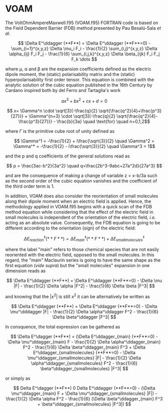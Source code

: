# VOAM

The VoltOhmAmpereMaxwell.f95 (VOAM.f95) FORTRAN code is based on the Field Dependent Barrier (FDB) method presented by Pau Besalú-Sala _et al._ 

$$ \Delta E^\ddagger (**F**) = \Delta E^\ddagger (**F**=0) - \sum_{i=1}^{x,y,z} \Delta \mu_i F_i - \frac{1}{2} \sum_{i,j}^{x,y,z} \Delta \alpha_{ij} F_i F_j - \frac{1}{6} \sum_{i,j,k}^{x,y,z} \Delta \beta_{ijk} F_i F_j F_k \dots $$ 

where μ, α and β are the expansion coefficients defined as the electric dipole moment, the (static) polarisability matrix and the (static) hyperpolarisability first order tensor. This equation is combined with the analytic solution of the cubic equation published in the 16th Century by Cardano inspired both by del Ferro and Tartaglia's work

$$ ax^3 + bx^2 + cx + d = 0 $$

$$ x= \Gamma^n \cdot \sqrt[3]{-\frac{q}{2} \sqrt{\frac{q^2}{4}+\frac{p^3}{27}}} + \Gamma^{n+3} \cdot \sqrt[3]{-\frac{q}{2} \sqrt{\frac{q^2}{4}-\frac{p^3}{27}}} - \frac{b}{3a} \quad \text{for} \quad n=0,1,2$$

where $\Gamma$ is the primitive cube root of unity defined as

$$ \Gamma^1 = -\frac{1}{2} + i\frac{\sqrt{3}}{2} \quad \Gamma^2 = \Gamma^* = -\frac{1}{2} - i\frac{\sqrt{3}}{2} \quad \Gamma^3 = 1$$

and the p and q coefficients of the general solutions read as

$$ p = \frac{3ac-b^2}{3a^2} \quad q=\frac{2b^3-9abc+27a^2d}{27a^3} $$

and are the consequence of making a change of variable z = x-b/3a such as the second order of the cubic equation vanishes and the coefficient of the third order term is 1.

In addition, VOAM does also consider the reorientation of small molecules along their dipole moment when an electric field is applied. Hence, the methodology applied in VOAM.f95 begins with a quick scan of the FDB method equation while considering that the effect of the electric field in small molecules is independent of the orientation of the electric field, _i.e._ acting as an absolute value. Consequently, the FDB equation is going to be different according to the orientation (sign) of the electric field:

$$ \Delta E^\ddagger_{reaction} (**F**) = \Delta E^\ddagger_{main} (**F**) + \Delta E^\ddagger_{small molecules} $$

where the label "main" refers to those chemical species that are not easily reoriented with the electric field, opposed to the small molecules. In this regard, the "main" Maclaurin series is going to have the same shape as the first equation (_vide supra_) but the "small molecules" expansion in one dimension reads as

$$ \Delta E^\ddagger (**F**) = \Delta E^\ddagger (**F**=0) - \Delta \mu |F| - \frac{1}{2} \Delta \alpha |F^2| - \frac{1}{6} \Delta \beta |F^3| $$

and knowing that the $|x^2|$ is still $x^2$ it can be alternatively be written as

$$ \Delta E^\ddagger (**F**) = \Delta E^\ddagger (**F**=0) - \Delta \mu^\dddagger |F| - \frac{1}{2} \Delta \alpha^\ddagger F^2 - \frac{1}{6} \Delta \beta^\ddagger |F^3| $$

In consquence, the total expression can be gathered as

$$ \Delta E^\dagger (**F**) = (\Delta E^\ddagger_{main} (**F**=0) - \Delta \mu^\ddagger_{main} F - \frac{1}{2} \Delta \alpha^\ddagger_{main} F^2 - \frac{1}{6} \Delta \beta^\ddagger_{main} F^3 + \Delta E^\ddagger_{smallmolecules} (**F**=0) - \Delta \mu^\ddagger_{smallmolecules} |F| - \frac{1}{2} \Delta \alpha^\ddagger_{smallmolecules} F^2 - \frac{1}{6} \beta^\ddagger_{smallmolecules} |F^3| $$

or simply as

$$ Delta E^\dagger (**F**) 0 Delta E^\ddagger (**F**=0) - (\Delta \mu^\ddagger_{main} F + \Delta \mu^\ddagger_{smallmolecules} |F|) - \frac{1}{2} \Delta \alpha F^2 - \frac{1}{6} (\Delta \beta^\ddagger_{main} F^3 + \beta^\ddagger_{smallmolecules} |F^3|) $$

